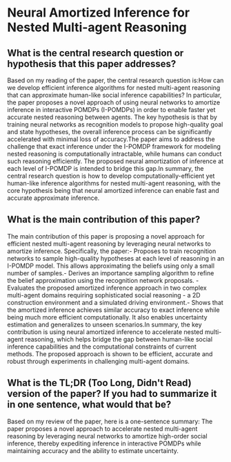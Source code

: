 # Neural Amortized Inference for Nested Multi-agent Reasoning

## What is the central research question or hypothesis that this paper addresses?

Based on my reading of the paper, the central research question is:How can we develop efficient inference algorithms for nested multi-agent reasoning that can approximate human-like social inference capabilities? In particular, the paper proposes a novel approach of using neural networks to amortize inference in interactive POMDPs (I-POMDPs) in order to enable faster yet accurate nested reasoning between agents. The key hypothesis is that by training neural networks as recognition models to propose high-quality goal and state hypotheses, the overall inference process can be significantly accelerated with minimal loss of accuracy.The paper aims to address the challenge that exact inference under the I-POMDP framework for modeling nested reasoning is computationally intractable, while humans can conduct such reasoning efficiently. The proposed neural amortization of inference at each level of I-POMDP is intended to bridge this gap.In summary, the central research question is how to develop computationally-efficient yet human-like inference algorithms for nested multi-agent reasoning, with the core hypothesis being that neural amortized inference can enable fast and accurate approximate inference.


## What is the main contribution of this paper?

The main contribution of this paper is proposing a novel approach for efficient nested multi-agent reasoning by leveraging neural networks to amortize inference. Specifically, the paper:- Proposes to train recognition networks to sample high-quality hypotheses at each level of reasoning in an I-POMDP model. This allows approximating the beliefs using only a small number of samples.- Derives an importance sampling algorithm to refine the belief approximation using the recognition network proposals. - Evaluates the proposed amortized inference approach in two complex multi-agent domains requiring sophisticated social reasoning - a 2D construction environment and a simulated driving environment.- Shows that the amortized inference achieves similar accuracy to exact inference while being much more efficient computationally. It also enables uncertainty estimation and generalizes to unseen scenarios.In summary, the key contribution is using neural amortized inference to accelerate nested multi-agent reasoning, which helps bridge the gap between human-like social inference capabilities and the computational constraints of current methods. The proposed approach is shown to be efficient, accurate and robust through experiments in challenging multi-agent domains.


## What is the TL;DR (Too Long, Didn't Read) version of the paper? If you had to summarize it in one sentence, what would that be?

Based on my review of the paper, here is a one-sentence summary: The paper proposes a novel approach to accelerate nested multi-agent reasoning by leveraging neural networks to amortize high-order social inference, thereby expediting inference in interactive POMDPs while maintaining accuracy and the ability to estimate uncertainty.
